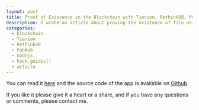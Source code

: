 ```yaml
---
layout: post
title: Proof of Existence in the Blockchain with Tierion, RethinkDB, PubNub
description: I wrote an article about proving the existence of file using Tierion, RethinkDB, and PubNub in hack.guides()
categories:
  - blockchain
  - Tierion
  - RethinkDB
  - PubNub
  - nodejs
  - hack.guides()
  - article
---
```



You can read it [here](http://tutorials.pluralsight.com/interesting-apis/proof-of-existence-in-the-blockchain-with-tierion-rethinkdb-and-pubnub) and the source code of the app is available on [Github](https://github.com/eh3rrera/blockchain-proof-existence).

If you like it please give it a heart or a share, and if you have any questions or comments, please contact me.
